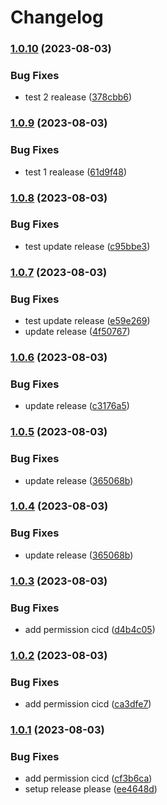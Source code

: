 # Changelog

### [1.0.10](https://github.com/priyanshunamdev6/Release-Please/compare/v1.0.9...v1.0.10) (2023-08-03)


### Bug Fixes

* test 2 realease ([378cbb6](https://github.com/priyanshunamdev6/Release-Please/commit/378cbb6bcc6c92e3419c1076ae3f0af2eb34fcf2))

### [1.0.9](https://github.com/priyanshunamdev6/Release-Please/compare/v1.0.8...v1.0.9) (2023-08-03)


### Bug Fixes

* test 1 realease ([61d9f48](https://github.com/priyanshunamdev6/Release-Please/commit/61d9f4820428d86bedc74e15100172f31c59c341))

### [1.0.8](https://github.com/priyanshunamdev6/Release-Please/compare/v1.0.7...v1.0.8) (2023-08-03)


### Bug Fixes

* test update release ([c95bbe3](https://github.com/priyanshunamdev6/Release-Please/commit/c95bbe32f7c372aa49dd22079c67cc50567ff59a))

### [1.0.7](https://github.com/priyanshunamdev6/Release-Please/compare/v1.0.6...v1.0.7) (2023-08-03)


### Bug Fixes

* test update release ([e59e269](https://github.com/priyanshunamdev6/Release-Please/commit/e59e269bac162a795ffa62f20b0fe462e8ef63fa))
* update release ([4f50767](https://github.com/priyanshunamdev6/Release-Please/commit/4f50767186f4352fef7fe09935d163f630786b3a))

### [1.0.6](https://github.com/priyanshunamdev6/Release-Please/compare/v1.0.5...v1.0.6) (2023-08-03)


### Bug Fixes

* update release ([c3176a5](https://github.com/priyanshunamdev6/Release-Please/commit/c3176a5a54a0675177f439bd2712a9ffa46ec70d))

### [1.0.5](https://github.com/priyanshunamdev6/Release-Please/compare/v1.0.4...v1.0.5) (2023-08-03)


### Bug Fixes

* update release ([365068b](https://github.com/priyanshunamdev6/Release-Please/commit/365068bef6fafeba8087696b931171759be3a60d))

### [1.0.4](https://github.com/priyanshunamdev6/Release-Please/compare/v1.0.3...v1.0.4) (2023-08-03)


### Bug Fixes

* update release ([365068b](https://github.com/priyanshunamdev6/Release-Please/commit/365068bef6fafeba8087696b931171759be3a60d))

### [1.0.3](https://github.com/priyanshunamdev6/Release-Please/compare/v1.0.2...v1.0.3) (2023-08-03)


### Bug Fixes

* add permission cicd ([d4b4c05](https://github.com/priyanshunamdev6/Release-Please/commit/d4b4c056e31f20563c5bf4ba34642eb9bd439a0b))

### [1.0.2](https://github.com/priyanshunamdev6/Release-Please/compare/v1.0.1...v1.0.2) (2023-08-03)


### Bug Fixes

* add permission cicd ([ca3dfe7](https://github.com/priyanshunamdev6/Release-Please/commit/ca3dfe766bdf308368ea6c9f08a03a7277abeb7d))

### [1.0.1](https://github.com/priyanshunamdev6/Release-Please/compare/v1.0.0...v1.0.1) (2023-08-03)


### Bug Fixes

* add permission cicd ([cf3b6ca](https://github.com/priyanshunamdev6/Release-Please/commit/cf3b6caf42fdf1389143237d634eaa57cb4dc48b))
* setup release please ([ee4648d](https://github.com/priyanshunamdev6/Release-Please/commit/ee4648d0cd5b716c3bb842608320ef95f9916b1e))
